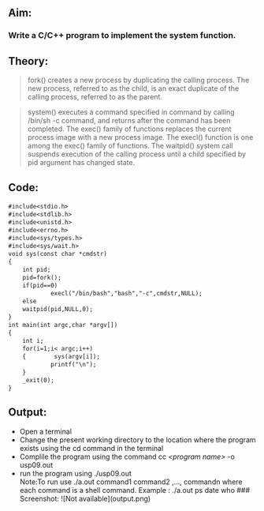 ## Aim:

### Write a C/C++ program to implement the system function.

## Theory:
>fork()  creates  a new process by duplicating the calling process.  The
new process, referred to as the child, is an  exact  duplicate  of  the calling  process,  referred  to as the parent.

>system()  executes a command specified in command by calling   /bin/sh -c command, and returns after the command has been completed.
The  exec() family of functions replaces the current process image with
       a new process image. 
>The execl() function is one among the exec() family of functions.
>The  waitpid()  system  call  suspends execution of the calling process until a child specified by pid argument has changed state.

## Code:

	#include<stdio.h>
	#include<stdlib.h>
	#include<unistd.h>
	#include<errno.h>
	#include<sys/types.h>
	#include<sys/wait.h>
	void sys(const char *cmdstr)
	{
		int pid;
		pid=fork();
		if(pid==0)
		        execl("/bin/bash","bash","-c",cmdstr,NULL);
		else
		waitpid(pid,NULL,0);
	}
	int main(int argc,char *argv[])
	{
		int i;
		for(i=1;i< argc;i++)
		{        sys(argv[i]);
		        printf("\n");
		}
		_exit(0);
	}



## Output:
<ul>
<li>Open a terminal</li>
<li>Change the present working directory to the location where the program exists using the cd command in the terminal</li>
<li>Complile the program using the command cc <em>&lt;program name&gt;</em> -o usp09.out</li>
<li>run the program using ./usp09.out</li>
Note:To run use ./a.out command1 command2 ,..., commandn where each command is a shell command. Example : ./a.out ps date who 
### Screenshot:
![Not available](output.png)
